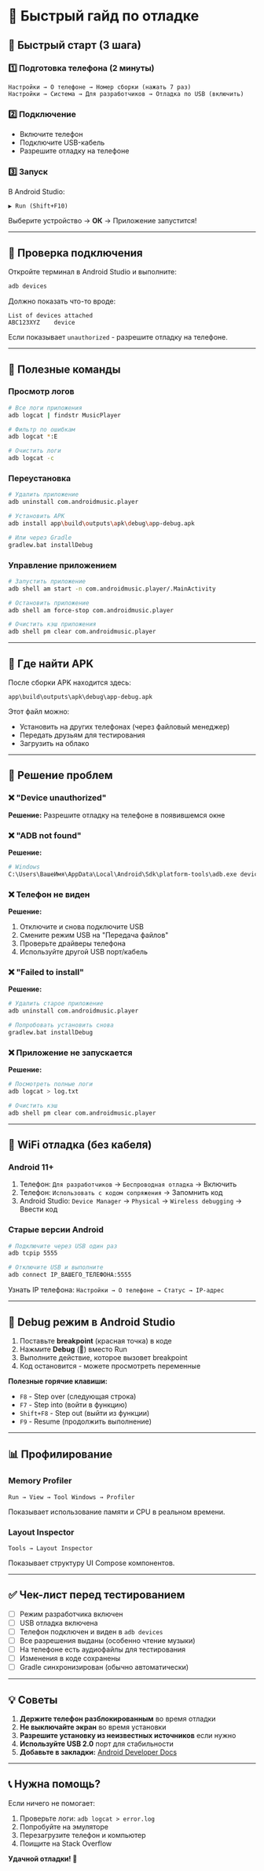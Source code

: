 # 🐛 Быстрый гайд по отладке

## 🚀 Быстрый старт (3 шага)

### 1️⃣ Подготовка телефона (2 минуты)

```
Настройки → О телефоне → Номер сборки (нажать 7 раз)
Настройки → Система → Для разработчиков → Отладка по USB (включить)
```

### 2️⃣ Подключение

- Включите телефон
- Подключите USB-кабель
- Разрешите отладку на телефоне

### 3️⃣ Запуск

В Android Studio:
```
▶️ Run (Shift+F10)
```

Выберите устройство → **ОК** → Приложение запустится!

---

## 📱 Проверка подключения

Откройте терминал в Android Studio и выполните:

```bash
adb devices
```

Должно показать что-то вроде:
```
List of devices attached
ABC123XYZ    device
```

Если показывает `unauthorized` - разрешите отладку на телефоне.

---

## 🔧 Полезные команды

### Просмотр логов
```bash
# Все логи приложения
adb logcat | findstr MusicPlayer

# Фильтр по ошибкам
adb logcat *:E

# Очистить логи
adb logcat -c
```

### Переустановка
```bash
# Удалить приложение
adb uninstall com.androidmusic.player

# Установить APK
adb install app\build\outputs\apk\debug\app-debug.apk

# Или через Gradle
gradlew.bat installDebug
```

### Управление приложением
```bash
# Запустить приложение
adb shell am start -n com.androidmusic.player/.MainActivity

# Остановить приложение
adb shell am force-stop com.androidmusic.player

# Очистить кэш приложения
adb shell pm clear com.androidmusic.player
```

---

## 📂 Где найти APK

После сборки APK находится здесь:
```
app\build\outputs\apk\debug\app-debug.apk
```

Этот файл можно:
- Установить на других телефонах (через файловый менеджер)
- Передать друзьям для тестирования
- Загрузить на облако

---

## 🚨 Решение проблем

### ❌ "Device unauthorized"
**Решение:** Разрешите отладку на телефоне в появившемся окне

### ❌ "ADB not found"  
**Решение:**
```bash
# Windows
C:\Users\ВашеИмя\AppData\Local\Android\Sdk\platform-tools\adb.exe devices
```

### ❌ Телефон не виден
**Решение:**
1. Отключите и снова подключите USB
2. Смените режим USB на "Передача файлов" 
3. Проверьте драйверы телефона
4. Используйте другой USB порт/кабель

### ❌ "Failed to install"
**Решение:**
```bash
# Удалить старое приложение
adb uninstall com.androidmusic.player

# Попробовать установить снова
gradlew.bat installDebug
```

### ❌ Приложение не запускается
**Решение:**
```bash
# Посмотреть полные логи
adb logcat > log.txt

# Очистить кэш
adb shell pm clear com.androidmusic.player
```

---

## 📲 WiFi отладка (без кабеля)

### Android 11+
1. Телефон: `Для разработчиков` → `Беспроводная отладка` → Включить
2. Телефон: `Использовать с кодом сопряжения` → Запомнить код
3. Android Studio: `Device Manager` → `Physical` → `Wireless debugging` → Ввести код

### Старые версии Android
```bash
# Подключите через USB один раз
adb tcpip 5555

# Отключите USB и выполните
adb connect IP_ВАШЕГО_ТЕЛЕФОНА:5555
```

Узнать IP телефона: `Настройки → О телефоне → Статус → IP-адрес`

---

## 🎯 Debug режим в Android Studio

1. Поставьте **breakpoint** (красная точка) в коде
2. Нажмите **Debug** (🐛) вместо Run
3. Выполните действие, которое вызовет breakpoint
4. Код остановится - можете просмотреть переменные

**Полезные горячие клавиши:**
- `F8` - Step over (следующая строка)
- `F7` - Step into (войти в функцию)
- `Shift+F8` - Step out (выйти из функции)
- `F9` - Resume (продолжить выполнение)

---

## 📊 Профилирование

### Memory Profiler
```
Run → View → Tool Windows → Profiler
```
Показывает использование памяти и CPU в реальном времени.

### Layout Inspector
```
Tools → Layout Inspector
```
Показывает структуру UI Compose компонентов.

---

## ✅ Чек-лист перед тестированием

- [ ] Режим разработчика включен
- [ ] USB отладка включена
- [ ] Телефон подключен и виден в `adb devices`
- [ ] Все разрешения выданы (особенно чтение музыки)
- [ ] На телефоне есть аудиофайлы для тестирования
- [ ] Изменения в коде сохранены
- [ ] Gradle синхронизирован (обычно автоматически)

---

## 💡 Советы

1. **Держите телефон разблокированным** во время отладки
2. **Не выключайте экран** во время установки
3. **Разрешите установку из неизвестных источников** если нужно
4. **Используйте USB 2.0** порт для стабильности
5. **Добавьте в закладки:** [Android Developer Docs](https://developer.android.com)

---

## 📞 Нужна помощь?

Если ничего не помогает:
1. Проверьте логи: `adb logcat > error.log`
2. Попробуйте на эмуляторе
3. Перезагрузите телефон и компьютер
4. Поищите на Stack Overflow

**Удачной отладки! 🎉**
